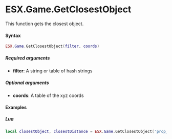 # ESX.Game.GetClosestObject

This function gets the closest object.

#### Syntax

```lua
ESX.Game.GetClosestObject(filter, coords)
```

##### Required arguments
- **filter**: A string or table of hash strings

##### Optional arguments
- **coords**: A table of the xyz coords

#### Examples

##### Lua
```lua
local closestObject, closestDistance = ESX.Game.GetClosestObject('prop_bench_01a')
```